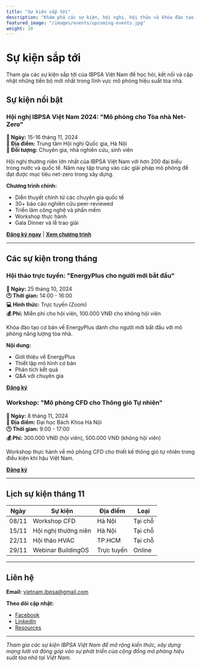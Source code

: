 ```yaml
---
title: "Sự kiện sắp tới"
description: "Khám phá các sự kiện, hội nghị, hội thảo và khóa đào tạo sắp tới của IBPSA Việt Nam. Cập nhật thông tin mới nhất về các hoạt động trong cộng đồng mô phỏng hiệu suất tòa nhà."
featured_image: "/images/events/upcoming-events.jpg"
weight: 10
---
```


# Sự kiện sắp tới

Tham gia các sự kiện sắp tới của IBPSA Việt Nam để học hỏi, kết nối và cập nhật những tiến bộ mới nhất trong lĩnh vực mô phỏng hiệu suất tòa nhà.

## Sự kiện nổi bật

### Hội nghị IBPSA Việt Nam 2024: "Mô phỏng cho Tòa nhà Net-Zero"
**📅 Ngày:** 15-16 tháng 11, 2024  
**📍 Địa điểm:** Trung tâm Hội nghị Quốc gia, Hà Nội  
**👥 Đối tượng:** Chuyên gia, nhà nghiên cứu, sinh viên  

Hội nghị thường niên lớn nhất của IBPSA Việt Nam với hơn 200 đại biểu trong nước và quốc tế. Năm nay tập trung vào các giải pháp mô phỏng để đạt được mục tiêu net-zero trong xây dựng.

**Chương trình chính:**
- Diễn thuyết chính từ các chuyên gia quốc tế
- 30+ báo cáo nghiên cứu peer-reviewed
- Triển lãm công nghệ và phần mềm
- Workshop thực hành
- Gala Dinner và lễ trao giải

[**Đăng ký ngay**](#) | [**Xem chương trình**](#)

---

## Các sự kiện trong tháng

### Hội thảo trực tuyến: "EnergyPlus cho người mới bắt đầu"
**📅 Ngày:** 25 tháng 10, 2024  
**🕐 Thời gian:** 14:00 - 16:00  
**💻 Hình thức:** Trực tuyến (Zoom)  
**💰 Phí:** Miễn phí cho hội viên, 100.000 VNĐ cho không hội viên  

Khóa đào tạo cơ bản về EnergyPlus dành cho người mới bắt đầu với mô phỏng năng lượng tòa nhà.

**Nội dung:**
- Giới thiệu về EnergyPlus
- Thiết lập mô hình cơ bản
- Phân tích kết quả
- Q&A với chuyên gia

[**Đăng ký**](#)

### Workshop: "Mô phỏng CFD cho Thông gió Tự nhiên"
**📅 Ngày:** 8 tháng 11, 2024  
**📍 Địa điểm:** Đại học Bách Khoa Hà Nội  
**🕐 Thời gian:** 9:00 - 17:00  
**💰 Phí:** 300.000 VNĐ (hội viên), 500.000 VNĐ (không hội viên)  

Workshop thực hành về mô phỏng CFD cho thiết kế thông gió tự nhiên trong điều kiện khí hậu Việt Nam.

[**Đăng ký**](#)

---

## Lịch sự kiện tháng 11

| Ngày | Sự kiện | Địa điểm | Loại |
|------|---------|----------|------|
| 08/11 | Workshop CFD | Hà Nội | Tại chỗ |
| 15/11 | Hội nghị thường niên | Hà Nội | Tại chỗ |
| 22/11 | Hội thảo HVAC | TP.HCM | Tại chỗ |
| 29/11 | Webinar BuildingOS | Trực tuyến | Online |

---
## Liên hệ

**Email:** vietnam.ibpsa@gmail.com 

**Theo dõi cập nhật:**
- [Facebook](#)
- [LinkedIn](#)
- [Resources](/resources)

---

*Tham gia các sự kiện IBPSA Việt Nam để mở rộng kiến thức, xây dựng mạng lưới và đóng góp vào sự phát triển của cộng đồng mô phỏng hiệu suất tòa nhà tại Việt Nam.*